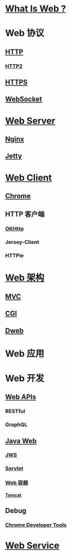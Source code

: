 
# [What Is Web ?](WhatIs.md)

# Web 协议
## [HTTP](Protocol-HTTP/README.md)
### [HTTP2](Protocol-HTTP/HTTP2/README.md)

## [HTTPS](Protocol-HTTPS/README.md)
## [WebSocket](Protocol-WebSocket/README.md)

# [Web Server](WebServer/README.md)
## [Nginx](https://github.com/SC-CS-KS/KS-Nginx)
## [Jetty](WebServer/Jetty/README.md)

# [Web Client](WebClient/README.md)
## [Chrome](WebClient/Chrome/README.md)
## HTTP 客户端
### [OKHttp](WebClient/HTTP-Client/Chrome/README.md)
### Jersey-Client
### HTTPie

# [Web 架构](WebArch/README.md)

## [MVC](WebArch/MVC/README.md)

## [CGI](WebArch/CGI/README.md)
## [Dweb](WebArch/Dweb/README.md)

# Web 应用

# Web 开发

## [Web APIs](https://github.com/SC-CS-KS/KS-APIs/tree/master/WebAPIs)
### RESTful
### GraphQL

## [Java Web](JavaWeb/README.md)
### [JWS](JavaWeb/JWS/README.md)
### [Servlet](JavaWeb/Servlet/README.md)

### [Web 容器](JavaWeb/Web-Container/README.md)
#### [Tomcat](JavaWeb/Web-Container/Tomcat/README.md)

## Debug
### [Chrome Developer Tools](web-dev/debug/chrome/README.md)

# [Web Service](web-Service/README.md)
